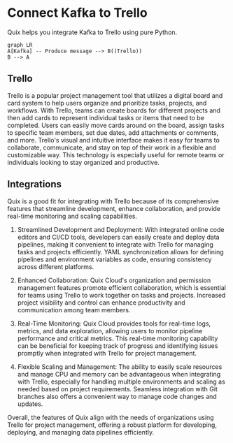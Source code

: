 # Connect Kafka to Trello

Quix helps you integrate Kafka to Trello using pure Python.

```mermaid
graph LR
A[Kafka] -- Produce message --> B((Trello))
B --> A
```

## Trello

Trello is a popular project management tool that utilizes a digital board and card system to help users organize and prioritize tasks, projects, and workflows. With Trello, teams can create boards for different projects and then add cards to represent individual tasks or items that need to be completed. Users can easily move cards around on the board, assign tasks to specific team members, set due dates, add attachments or comments, and more. Trello's visual and intuitive interface makes it easy for teams to collaborate, communicate, and stay on top of their work in a flexible and customizable way. This technology is especially useful for remote teams or individuals looking to stay organized and productive.

## Integrations

Quix is a good fit for integrating with Trello because of its comprehensive features that streamline development, enhance collaboration, and provide real-time monitoring and scaling capabilities. 

1. Streamlined Development and Deployment: With integrated online code editors and CI/CD tools, developers can easily create and deploy data pipelines, making it convenient to integrate with Trello for managing tasks and projects efficiently. YAML synchronization allows for defining pipelines and environment variables as code, ensuring consistency across different platforms.

2. Enhanced Collaboration: Quix Cloud's organization and permission management features promote efficient collaboration, which is essential for teams using Trello to work together on tasks and projects. Increased project visibility and control can enhance productivity and communication among team members.

3. Real-Time Monitoring: Quix Cloud provides tools for real-time logs, metrics, and data exploration, allowing users to monitor pipeline performance and critical metrics. This real-time monitoring capability can be beneficial for keeping track of progress and identifying issues promptly when integrated with Trello for project management.

4. Flexible Scaling and Management: The ability to easily scale resources and manage CPU and memory can be advantageous when integrating with Trello, especially for handling multiple environments and scaling as needed based on project requirements. Seamless integration with Git branches also offers a convenient way to manage code changes and updates.

Overall, the features of Quix align with the needs of organizations using Trello for project management, offering a robust platform for developing, deploying, and managing data pipelines efficiently.

